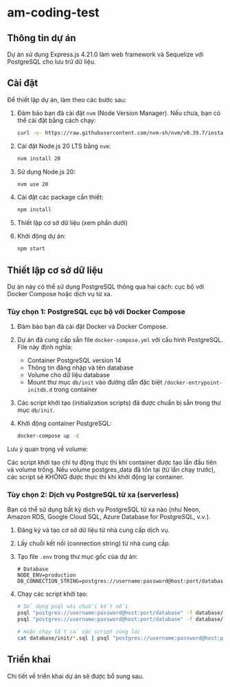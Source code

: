 # am-coding-test

## Thông tin dự án

Dự án sử dụng Express.js 4.21.0 làm web framework và Sequelize với PostgreSQL cho lưu trữ dữ liệu.

## Cài đặt

Để thiết lập dự án, làm theo các bước sau:

1. Đảm bảo bạn đã cài đặt `nvm` (Node Version Manager). Nếu chưa, bạn có thể cài đặt bằng cách chạy:

   ```bash
   curl -o- https://raw.githubusercontent.com/nvm-sh/nvm/v0.39.7/install.sh | bash
   ```

2. Cài đặt Node.js 20 LTS bằng `nvm`:

   ```bash
   nvm install 20
   ```

3. Sử dụng Node.js 20:

   ```bash
   nvm use 20
   ```

4. Cài đặt các package cần thiết:

   ```bash
   npm install
   ```

5. Thiết lập cơ sở dữ liệu (xem phần dưới)

6. Khởi động dự án:

   ```bash
   npm start
   ```

## Thiết lập cơ sở dữ liệu

Dự án này có thể sử dụng PostgreSQL thông qua hai cách: cục bộ với Docker Compose hoặc dịch vụ từ xa.

### Tùy chọn 1: PostgreSQL cục bộ với Docker Compose

1. Đảm bảo bạn đã cài đặt Docker và Docker Compose.

2. Dự án đã cung cấp sẵn file `docker-compose.yml` với cấu hình PostgreSQL. File này định nghĩa:
   
   - Container PostgreSQL version 14
   - Thông tin đăng nhập và tên database
   - Volume cho dữ liệu database
   - Mount thư mục `db/init` vào đường dẫn đặc biệt `/docker-entrypoint-initdb.d` trong container

3. Các script khởi tạo (initialization scripts) đã được chuẩn bị sẵn trong thư mục `db/init`. 

4. Khởi động container PostgreSQL:

   ```bash
   docker-compose up -d
   ```

Lưu ý quan trọng về volume:

Các script khởi tạo chỉ tự động thực thi khi container được tạo lần đầu tiên và volume trống.
Nếu volume postgres_data đã tồn tại (từ lần chạy trước), các script sẽ KHÔNG được thực thi khi khởi động lại container.

### Tùy chọn 2: Dịch vụ PostgreSQL từ xa (serverless)

Bạn có thể sử dụng bất kỳ dịch vụ PostgreSQL từ xa nào (như Neon, Amazon RDS, Google Cloud SQL, Azure Database for PostgreSQL, v.v.).

1. Đăng ký và tạo cơ sở dữ liệu từ nhà cung cấp dịch vụ.

2. Lấy chuỗi kết nối (connection string) từ nhà cung cấp.

3. Tạo file `.env` trong thư mục gốc của dự án:

   ```
   # Database
   NODE_ENV=production
   DB_CONNECTION_STRING=postgres://username:password@host:port/database
   ```

4. Chạy các script khởi tạo:

   ```bash
   # Sử dụng psql với chuỗi kết nối
   psql "postgres://username:password@host:port/database" -f database/init/schema.sql
   psql "postgres://username:password@host:port/database" -f database/init/seed.sql
   
   # Hoặc chạy tất cả các script cùng lúc
   cat database/init/*.sql | psql "postgres://username:password@host:port/database"
   ```

## Triển khai

Chi tiết về triển khai dự án sẽ được bổ sung sau.
